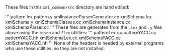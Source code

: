These files in this `xml_common/src` directory are hand edited: 

'''
pattern.lex
pattern.y
xmlInstanceParserGenerator.cc
xmlSchema.lex
xmlSchema.y
xmlSchemaClasses.cc
xmlSchemaInstance.cc
xmlSchemaParser.cc
'''
These files are generated from the `.lex` and `.y` files above using the `bison` and `flex` utilities:
'''
patternLex.cc
patternYACC.cc
patternYACC.hh
xmlSchemaLex.cc
xmlSchemaYACC.cc
xmlSchemaYACC.hh
'''
None of the headers is needed by external programs who use these utilities, so they are not installed. 

